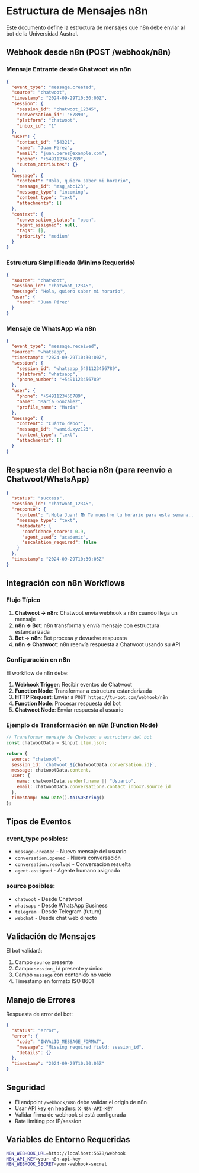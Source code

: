 # Estructura de Mensajes n8n

Este documento define la estructura de mensajes que n8n debe enviar al bot de la Universidad Austral.

## Webhook desde n8n (POST /webhook/n8n)

### Mensaje Entrante desde Chatwoot vía n8n

```json
{
  "event_type": "message.created",
  "source": "chatwoot",
  "timestamp": "2024-09-29T10:30:00Z",
  "session": {
    "session_id": "chatwoot_12345",
    "conversation_id": "67890",
    "platform": "chatwoot",
    "inbox_id": "1"
  },
  "user": {
    "contact_id": "54321",
    "name": "Juan Pérez",
    "email": "juan.perez@example.com",
    "phone": "+5491123456789",
    "custom_attributes": {}
  },
  "message": {
    "content": "Hola, quiero saber mi horario",
    "message_id": "msg_abc123",
    "message_type": "incoming",
    "content_type": "text",
    "attachments": []
  },
  "context": {
    "conversation_status": "open",
    "agent_assigned": null,
    "tags": [],
    "priority": "medium"
  }
}
```

### Estructura Simplificada (Mínimo Requerido)

```json
{
  "source": "chatwoot",
  "session_id": "chatwoot_12345",
  "message": "Hola, quiero saber mi horario",
  "user": {
    "name": "Juan Pérez"
  }
}
```

### Mensaje de WhatsApp vía n8n

```json
{
  "event_type": "message.received",
  "source": "whatsapp",
  "timestamp": "2024-09-29T10:30:00Z",
  "session": {
    "session_id": "whatsapp_5491123456789",
    "platform": "whatsapp",
    "phone_number": "+5491123456789"
  },
  "user": {
    "phone": "+5491123456789",
    "name": "María González",
    "profile_name": "María"
  },
  "message": {
    "content": "Cuánto debo?",
    "message_id": "wamid.xyz123",
    "content_type": "text",
    "attachments": []
  }
}
```

## Respuesta del Bot hacia n8n (para reenvío a Chatwoot/WhatsApp)

```json
{
  "status": "success",
  "session_id": "chatwoot_12345",
  "response": {
    "content": "¡Hola Juan! 📚 Te muestro tu horario para esta semana...",
    "message_type": "text",
    "metadata": {
      "confidence_score": 0.9,
      "agent_used": "academic",
      "escalation_required": false
    }
  },
  "timestamp": "2024-09-29T10:30:05Z"
}
```

## Integración con n8n Workflows

### Flujo Típico

1. **Chatwoot → n8n**: Chatwoot envía webhook a n8n cuando llega un mensaje
2. **n8n → Bot**: n8n transforma y envía mensaje con estructura estandarizada
3. **Bot → n8n**: Bot procesa y devuelve respuesta
4. **n8n → Chatwoot**: n8n reenvía respuesta a Chatwoot usando su API

### Configuración en n8n

El workflow de n8n debe:

1. **Webhook Trigger**: Recibir eventos de Chatwoot
2. **Function Node**: Transformar a estructura estandarizada
3. **HTTP Request**: Enviar a `POST https://tu-bot.com/webhook/n8n`
4. **Function Node**: Procesar respuesta del bot
5. **Chatwoot Node**: Enviar respuesta al usuario

### Ejemplo de Transformación en n8n (Function Node)

```javascript
// Transformar mensaje de Chatwoot a estructura del bot
const chatwootData = $input.item.json;

return {
  source: "chatwoot",
  session_id: `chatwoot_${chatwootData.conversation.id}`,
  message: chatwootData.content,
  user: {
    name: chatwootData.sender?.name || "Usuario",
    email: chatwootData.conversation?.contact_inbox?.source_id
  },
  timestamp: new Date().toISOString()
};
```

## Tipos de Eventos

### event_type posibles:

- `message.created` - Nuevo mensaje del usuario
- `conversation.opened` - Nueva conversación
- `conversation.resolved` - Conversación resuelta
- `agent.assigned` - Agente humano asignado

### source posibles:

- `chatwoot` - Desde Chatwoot
- `whatsapp` - Desde WhatsApp Business
- `telegram` - Desde Telegram (futuro)
- `webchat` - Desde chat web directo

## Validación de Mensajes

El bot validará:

1. Campo `source` presente
2. Campo `session_id` presente y único
3. Campo `message` con contenido no vacío
4. Timestamp en formato ISO 8601

## Manejo de Errores

Respuesta de error del bot:

```json
{
  "status": "error",
  "error": {
    "code": "INVALID_MESSAGE_FORMAT",
    "message": "Missing required field: session_id",
    "details": {}
  },
  "timestamp": "2024-09-29T10:30:05Z"
}
```

## Seguridad

- El endpoint `/webhook/n8n` debe validar el origin de n8n
- Usar API key en headers: `X-N8N-API-KEY`
- Validar firma de webhook si está configurada
- Rate limiting por IP/session

## Variables de Entorno Requeridas

```bash
N8N_WEBHOOK_URL=http://localhost:5678/webhook
N8N_API_KEY=your-n8n-api-key
N8N_WEBHOOK_SECRET=your-webhook-secret
```